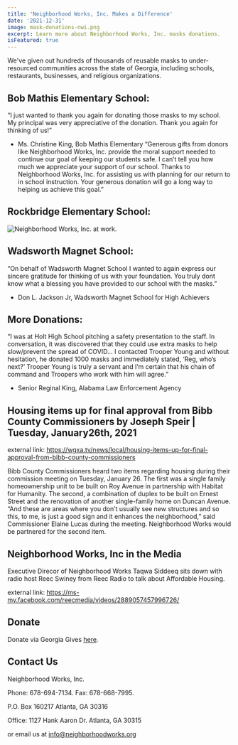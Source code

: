 ```yaml
---
title: 'Neighborhood Works, Inc. Makes a Difference'
date: '2021-12-31'
image: mask-donations-nwi.png
excerpt: Learn more about Neighborhood Works, Inc. masks donations.
isFeatured: true
---
```



We've given out hundreds of thousands of reusable masks to under-resourced
communities across the state of Georgia, including schools, restaurants, businesses,
and religious organizations.

## Bob Mathis Elementary School:
“I just wanted to thank you again for donating those masks to my school. My principal was very
appreciative of the donation. Thank you again for thinking of us!”
- Ms. Christine King, Bob Mathis Elementary
“Generous gifts from donors like Neighborhood Works, Inc. provide the moral support needed to
continue our goal of keeping our students safe. I can’t tell you how much we appreciate your
support of our school. Thanks to Neighborhood Works, Inc. for assisting us with planning for our
return to in school instruction. Your generous donation will go a long way to helping us achieve
this goal.”

## Rockbridge Elementary School:

![Neighborhood Works, Inc. at work.](mask-donations-again.png)

## Wadsworth Magnet School:

“On behalf of Wadsworth Magnet School I wanted to again express our sincere gratitude for
thinking of us with your foundation. You truly dont know what a blessing you have provided to
our school with the masks.”
- Don L. Jackson Jr, Wadsworth Magnet School for High Achievers

## More Donations:

“I was at Holt High School pitching a safety presentation to the staff. In conversation, it was
discovered that they could use extra masks to help slow/prevent the spread of COVID... I
contacted Trooper Young and without hesitation, he donated 1000 masks and immediately
stated, ‘Reg, who’s next?’ Trooper Young is truly a servant and I’m certain that his chain of
command and Troopers who work with him will agree.”
- Senior Reginal King, Alabama Law Enforcement Agency

## Housing items up for final approval from Bibb County Commissioners by Joseph Speir | Tuesday, January26th, 2021

external link: https://wgxa.tv/news/local/housing-items-up-for-final-approval-from-bibb-county-commissioners 

Bibb County Commissioners heard two items regarding housing during their commission meeting on Tuesday, January 26.
The first was a single family homeownership unit to be built on Roy Avenue in partnership with Habitat for Humanity.
The second, a combination of duplex to be built on Ernest Street and the renovation of another single-family home on Duncan Avenue.
“And these are areas where you don’t usually see new structures and so this, to me, is just a good sign and it enhances the neighborhood,” said Commissioner Elaine Lucas during the meeting.
Neighborhood Works would be partnered for the second item.

## Neighborhood Works, Inc in the Media

Executive Direcor of Neighborhood Works Taqwa Siddeeq sits down with radio host Reec Swiney from Reec Radio to talk about Affordable Housing.

external link: https://ms-my.facebook.com/reecmedia/videos/2889057457996726/ 

## Donate

Donate via Georgia Gives [here](https://gagives.org/organization/Neighborhood-Works).

## Contact Us

Neighborhood Works, Inc.

Phone: 678-694-7134. 
Fax: 678-668-7995.

P.O. Box 160217
Atlanta, GA 30316

Office: 
1127 Hank Aaron Dr.
Atlanta, GA 30315

or email us at info@neighborhoodworks.org